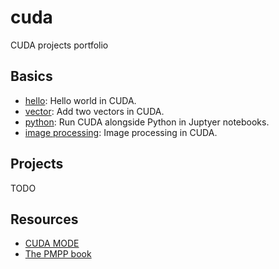 # cuda

CUDA projects portfolio

<!-- ## Installation

CUDA can be installed in multiple ways, here we follow [these steps](https://twitter.com/jeremyphoward/status/1697435241152127369):

1. Install GPU drivers (verify with `nvidia-smi`).
2. Install [miniconda](https://docs.anaconda.com/free/miniconda/miniconda-install/) (and optionally mamba `conda install mamba -c conda-forge`)
3. Create a new environment `conda create -n cuda` and activate it `conda activate cuda`.
4. Install CUDA `conda install cuda cudnn -c nvidia/label/cuda-12.1.0`
5. Verify the installation with `nvcc --version`
6. If required, install pytorch with `conda install pytorch pytorch-cuda=12.1 -c pytorch -c nvidia/label/cuda-12.1.0` (optionally, install `torchvision` also). # no me funciona, da conflicto con paquetes
7. If required to build other packages, cuda path is in `$CONDA_PREFIX`. -->

## Basics

- [hello](basics/hello): Hello world in CUDA.
- [vector](basics/vector): Add two vectors in CUDA.
- [python](basics/python): Run CUDA alongside Python in Juptyer notebooks.
- [image processing](basics/image): Image processing in CUDA.
<!-- - [matrix](learn/matrix): Matrix multiplication in CUDA.
- pytorch kernels -->


## Projects

TODO

<!-- - game of life 
- deep learning framework inspired in pytorch
- fluid simulation -->

## Resources 

- [CUDA MODE](https://github.com/cuda-mode/lectures)
- [The PMPP book](https://www.amazon.com/dp/0323912311?ref_=cm_sw_r_cp_ud_dp_YVNSMFJMGQ9N457Z8Q6D)